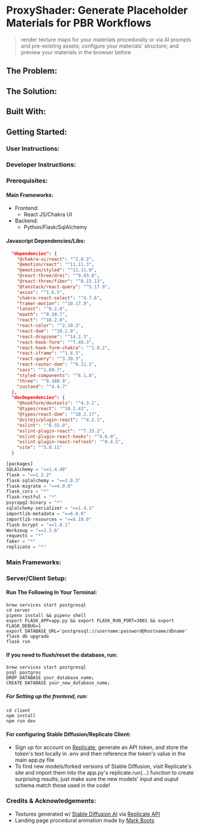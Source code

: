 
# ProxyShader: Generate Placeholder Materials for PBR Workflows 
>render texture maps for your materials procedurally or via AI prompts and pre-existing assets; configure your materials’ structure; and preview your materials in the browser before 


## The Problem:

## The Solution:

## Built With:

## Getting Started:

### User Instructions:

### Developer Instructions:

### Prerequisites:

#### Main Frameworks:
- Frontend:
  - React JS/Chakra UI
- Backend:
  - Python/Flask/SqlAlchemy

#### Javascript Dependencies/Libs:
```json
  "dependencies": {
    "@chakra-ui/react": "^2.8.2",
    "@emotion/react": "^11.11.3",
    "@emotion/styled": "^11.11.0",
    "@react-three/drei": "^9.93.0",
    "@react-three/fiber": "^8.15.13",
    "@tanstack/react-query": "^5.17.9",
    "axios": "^1.6.5",
    "chakra-react-select": "^4.7.6",
    "framer-motion": "^10.17.9",
    "latest": "^0.2.0",
    "maath": "^0.10.7",
    "react": "^18.2.0",
    "react-color": "^2.19.3",
    "react-dom": "^18.2.0",
    "react-dropzone": "^14.2.3",
    "react-hook-form": "^7.49.3",
    "react-hook-form-chakra": "^1.0.2",
    "react-iframe": "^1.8.5",
    "react-query": "^3.39.3",
    "react-router-dom": "^6.21.1",
    "sass": "^1.69.7",
    "styled-components": "^6.1.8",
    "three": "^0.160.0",
    "zustand": "^4.4.7"
  },
  "devDependencies": {
    "@hookform/devtools": "^4.3.1",
    "@types/react": "^18.2.43",
    "@types/react-dom": "^18.2.17",
    "@vitejs/plugin-react": "^4.2.1",
    "eslint": "^8.55.0",
    "eslint-plugin-react": "^7.33.2",
    "eslint-plugin-react-hooks": "^4.6.0",
    "eslint-plugin-react-refresh": "^0.4.5",
    "vite": "^5.0.11"
  }

```


```js
[packages]
SQLAlchemy = "==1.4.49"
flask = "==2.2.2"
flask-sqlalchemy = "==3.0.3"
flask-migrate = "==4.0.0"
flask_cors = "*"
flask-restful = "*"
psycopg2-binary = "*"
sqlalchemy-serializer = "==1.4.1"
importlib-metadata = "==6.0.0"
importlib-resources = "==5.10.0"
flask-bcrypt = "==1.0.1"
Werkzeug = "==2.3.6"
requests = "*"
faker = "*"
replicate = "*"
```

### Main Frameworks:

### Server/Client Setup:

#### Run The Following In Your Terminal:

   ```shell
   brew services start postgresql
   cd server
   pipenv install && pipenv shell
   export FLASK_APP=app.py && export FLASK_RUN_PORT=3001 && export FLASK_DEBUG=1
   export DATABASE_URL='postgresql://username:password@hostname/dbname'
   flask db upgrade
   flask run
   ```

#### If you need to flush/reset the database, run:

   ```shell
   brew services start postgresql
   psql postgres
   DROP DATABASE your_database_name;
   CREATE DATABASE your_new_database_name;
   ```

##### For Setting up the frontend, run:
   ```shell
   cd client
   npm install
   npm run dev
   ```
#### For configuring Stable Diffusion/Replicate Client:
- Sign up for account on [Replicate](https://replicate.com), generate an API token, and store the token's text locally in .env and then reference the token's value in the main app.py file 
- To find new models/forked versions of Stable Diffusion, visit Replicate's site and import them into the app.py's replicate.run(...) function to create surprising results; just make sure the new models' input and ouput schema match those used in the code!

### Credits & Acknowledgements:
+ Textures generated w/ [Stable Diffusion AI](https://replicate.com/stability-ai/stable-diffusion) via [Replicate API](https://replicate.com)
+ Landing page procedural animation made by [Mark Boots](https://codepen.io/MarkBoots)
